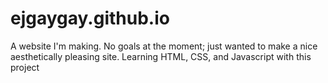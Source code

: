 # ejgaygay.github.io

A website I'm making. No goals at the moment; just wanted to make a nice aesthetically pleasing site. Learning HTML, CSS, and Javascript with this project
